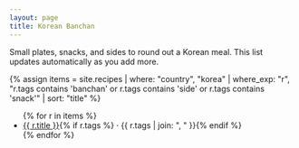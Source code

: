 ```yaml
---
layout: page
title: Korean Banchan
---
```


<p>Small plates, snacks, and sides to round out a Korean meal. This list updates automatically as you add more.</p>

{% assign items = site.recipes | where: "country", "korea" | where_exp: "r", "r.tags contains 'banchan' or r.tags contains 'side' or r.tags contains 'snack'" | sort: "title" %}
<ul>
{% for r in items %}
  <li><a href="{{ r.url }}">{{ r.title }}</a>{% if r.tags %} · {{ r.tags | join: ", " }}{% endif %}</li>
{% endfor %}
</ul>
